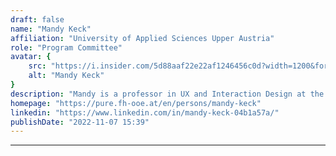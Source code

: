 ```yaml
---
draft: false
name: "Mandy Keck"
affiliation: "University of Applied Sciences Upper Austria"
role: "Program Committee"
avatar: {
    src: "https://i.insider.com/5d88aaf22e22af1246456c0d?width=1200&format=jpeg",
    alt: "Mandy Keck"
}
description: "Mandy is a professor in UX and Interaction Design at the University of Applied Sciences Upper Austria. Her research focuses on visual exploration of multivariate information spaces, data visualization literacy and education, and interaction design."
homepage: "https://pure.fh-ooe.at/en/persons/mandy-keck"
linkedin: "https://www.linkedin.com/in/mandy-keck-04b1a57a/"
publishDate: "2022-11-07 15:39"
---
```

****